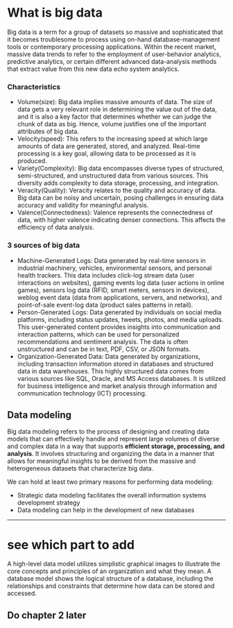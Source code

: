 

# What is big data

Big data is a term for a group of datasets so massive and sophisticated that it becomes troublesome to process using on-hand database-management tools or contemporary processing applications. Within the recent market, massive data trends to refer to the employment of user-behavior analytics, predictive analytics, or certain different advanced data-analysis methods that extract value from this new data echo system analytics.

### Characteristics

- Volume(size): Big data implies massive amounts of data. The size of data gets a very relevant role in determining the value out of the data, and it is also a key factor that determines whether we can judge the chunk of data as big. Hence, volume justifies one of the important attributes of big data.
- Velocity(speed): This refers to the increasing speed at which large amounts of data are generated, stored, and analyzed. Real-time processing is a key goal, allowing data to be processed as it is produced.
- Variety(Complexity): Big data encompasses diverse types of structured, semi-structured, and unstructured data from various sources. This diversity adds complexity to data storage, processing, and integration.
- Veracity(Quality): Veracity relates to the quality and accuracy of data. Big data can be noisy and uncertain, posing challenges in ensuring data accuracy and validity for meaningful analysis.
- Valence(Connectedness): Valence represents the connectedness of data, with higher valence indicating denser connections. This affects the efficiency of data analysis.

### 3 sources of big data

- Machine-Generated Logs: Data generated by real-time sensors in industrial machinery, vehicles, environmental sensors, and personal health trackers. This data includes click-log stream data (user interactions on websites), gaming events log data (user actions in online games), sensors log data (RFID, smart meters, sensors in devices), weblog event data (data from applications, servers, and networks), and point-of-sale event-log data (product sales patterns in retail).
- Person-Generated Logs: Data generated by individuals on social media platforms, including status updates, tweets, photos, and media uploads. This user-generated content provides insights into communication and interaction patterns, which can be used for personalized recommendations and sentiment analysis. The data is often unstructured and can be in text, PDF, CSV, or JSON formats.
- Organization-Generated Data: Data generated by organizations, including transaction information stored in databases and structured data in data warehouses. This highly structured data comes from various sources like SQL, Oracle, and MS Access databases. It is utilized for business intelligence and market analysis through information and communication technology (ICT) processing.

## Data modeling

Big data modeling refers to the process of designing and creating data models that can effectively handle and represent large volumes of diverse and complex data in a way that supports **efficient storage, processing, and analysis**. It involves structuring and organizing the data in a manner that allows for meaningful insights to be derived from the massive and heterogeneous datasets that characterize big data.

We can hold at least two primary reasons for performing data modeling:
- Strategic data modeling facilitates the overall information systems development strategy
- Data modeling can help in the development of new databases









---

# see which part to add

A high-level data model utilizes simplistic graphical images to illustrate the core concepts and principles of an organization and what they mean. A database model shows the logical structure of a database, including the relationships and constraints that determine how data can be stored and accessed.


## Do chapter 2 later